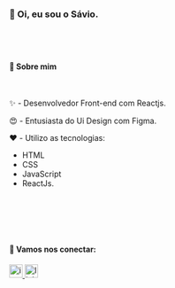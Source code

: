 
### 👋 Oi, eu sou o Sávio.

#
 
<br>

#### 📜 Sobre mim
<br>


✨ - Desenvolvedor Front-end com Reactjs.

😍 - Entusiasta do Ui Design com Figma.

❤️ - Utilizo as tecnologias: 

- HTML  
- CSS  
- JavaScript  
- ReactJs. 


<br>
<br>
<br>
<br>

#### 📌 Vamos nos conectar:

<div> 
 <a href="https://www.instagram.com/osaviodamasceno/" target="_blank">
    <img src="https://img.shields.io/static/v1?message=@osaviodamasceno&logo=instagram&label=&color=E4405F&logoColor=white&labelColor=&style=for-the-badge" height="24" alt="instagram logo"  />
  </a><a href="https://linkedin.com/in/saviooliveiradamasceno" target="_blank"><img src="https://img.shields.io/static/v1?message=saviooliveiradamasceno&logo=linkedin&label=&color=0077B5&logoColor=white&labelColor=&style=for-the-badge" height="24" alt="linkedin logo"  />
  </a>  
</div>

